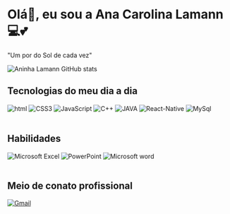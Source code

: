 
# Olá👋, eu sou a Ana Carolina Lamann 💻💕
"Um por do Sol de cada vez"

![Aninha Lamann GitHub stats](https://github-readme-stats.vercel.app/api?username=Aninha-Lamann&show_icons=true&theme=jolly)

## Tecnologias do meu dia a dia
<div style="display: inline_block">
<img align= "center" alt="html" src="https://img.shields.io/badge/HTML5-E34F26?style=for-the-badge&logo=html5&logoColor=white">
<img align= "center" alt="CSS3" src="https://img.shields.io/badge/CSS3-1572B6?style=for-the-badge&logo=css3&logoColor=white">
<img align= "center" alt="JavaScript" src="https://img.shields.io/badge/JavaScript-F7DF1E?style=for-the-badge&logo=javascript&logoColor=black">
<img align= "center" alt="C++" src="https://img.shields.io/badge/C%2B%2B-00599C?style=for-the-badge&logo=c%2B%2B&logoColor=white">
<img align= "center" alt="JAVA" src="https://img.shields.io/badge/Java-ED8B00?style=for-the-badge&logo=openjdk&logoColor=white">
<img align= "center" alt="React-Native" src="https://img.shields.io/badge/React_Native-20232A?style=for-the-badge&logo=react&logoColor=61DAFB">
<img align= "center" alt="MySql" src="https://img.shields.io/badge/MySQL-00000F?style=for-the-badge&logo=mysql&logoColor=white">
</div> <br/>

## Habilidades
<div style="display: inline_block">
<img align= "center" alt="Microsoft Excel" src="https://img.shields.io/badge/Microsoft_Excel-217346?style=for-the-badge&logo=microsoft-excel&logoColor=white">
<img align= "center" alt="PowerPoint" src="https://img.shields.io/badge/Microsoft_PowerPoint-B7472A?style=for-the-badge&logo=microsoft-powerpoint&logoColor=white">
<img align= "center" alt="Microsoft word" src="https://img.shields.io/badge/Microsoft_Word-2B579A?style=for-the-badge&logo=microsoft-word&logoColor=white">
</div> <br/>

## Meio de conato profissional
[![Gmail](https://img.shields.io/badge/Gmail-D14836?style=for-the-badge&logo=gmail&logoColor=white)](a.lamann@hotmail.com)
